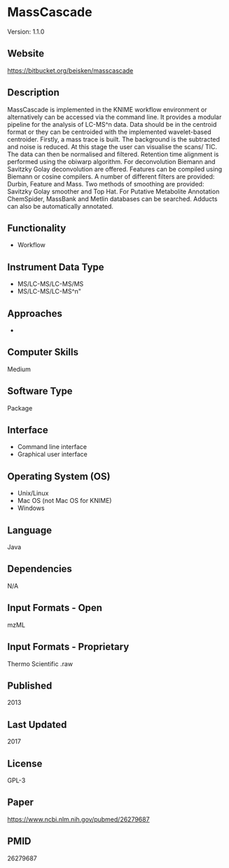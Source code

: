 # MassCascade
Version: 1.1.0

## Website
https://bitbucket.org/beisken/masscascade

## Description
MassCascade is implemented in the KNIME workflow environment or alternatively can be accessed via the command line. It provides a modular pipeline for the analysis of LC-MS^n data. Data should be in the centroid format or they can be centroided with the implemented wavelet-based centroider. Firstly, a mass trace is built. The background is the subtracted and noise is reduced. At this stage the user can visualise the scans/ TIC. The data can then be normalised and filtered. Retention time alignment is performed using the obiwarp algorithm. For deconvolution Biemann and Savitzky Golay deconvolution are offered. Features can be compiled using Biemann or cosine compilers. A number of different filters are provided: Durbin, Feature and Mass. Two methods of smoothing are provided: Savitzky Golay smoother and Top Hat. For Putative Metabolite Annotation ChemSpider, MassBank and Metlin databases can be searched. Adducts can also be automatically annotated.

## Functionality
- Workflow

## Instrument Data Type
- MS/LC-MS/LC-MS/MS
- MS/LC-MS/LC-MS^n"

## Approaches
-

## Computer Skills
Medium

## Software Type
Package

## Interface
- Command line interface
- Graphical user interface

## Operating System (OS)
- Unix/Linux
- Mac OS (not Mac OS for KNIME)
- Windows

## Language
Java

## Dependencies
N/A

## Input Formats - Open
mzML

## Input Formats - Proprietary
Thermo Scientific .raw

## Published
2013

## Last Updated
2017

## License
GPL-3

## Paper
https://www.ncbi.nlm.nih.gov/pubmed/26279687

## PMID
26279687
